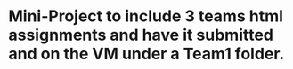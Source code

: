 # Mini-Project to include 3 teams html assignments and have it submitted and on the VM under a Team1 folder.
